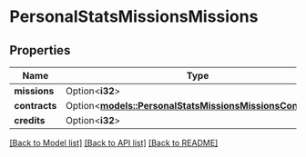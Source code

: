 # PersonalStatsMissionsMissions

## Properties

Name | Type | Description | Notes
------------ | ------------- | ------------- | -------------
**missions** | Option<**i32**> |  | [optional]
**contracts** | Option<[**models::PersonalStatsMissionsMissionsContracts**](PersonalStatsMissions_missions_contracts.md)> |  | [optional]
**credits** | Option<**i32**> |  | [optional]

[[Back to Model list]](../README.md#documentation-for-models) [[Back to API list]](../README.md#documentation-for-api-endpoints) [[Back to README]](../README.md)


